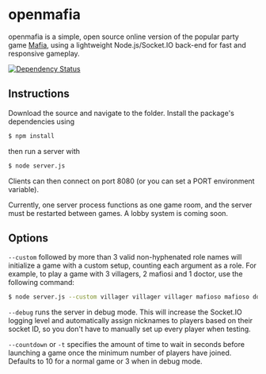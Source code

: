 openmafia
=========

openmafia is a simple, open source online version of the popular party game [Mafia](http://en.wikipedia.org/wiki/Mafia_%28party_game%29), using a lightweight Node.js/Socket.IO back-end for fast and responsive gameplay.

[![Dependency Status](https://gemnasium.com/rustinlee/openmafia.svg)](https://gemnasium.com/rustinlee/openmafia)

Instructions
------------

Download the source and navigate to the folder. Install the package's dependencies using
```bash
$ npm install
```
then run a server with

```bash
$ node server.js
```
Clients can then connect on port 8080 (or you can set a PORT environment variable).

Currently, one server process functions as one game room, and the server must be restarted between games. A lobby system is coming soon.

Options
-------

`--custom` followed by more than 3 valid non-hyphenated role names will initialize a game with a custom setup, counting each argument as a role. For example, to play a game with 3 villagers, 2 mafiosi and 1 doctor, use the following command:
```bash
$ node server.js --custom villager villager villager mafioso mafioso doctor
```


`--debug` runs the server in debug mode. This will increase the Socket.IO logging level and automatically assign nicknames to players based on their socket ID, so you don't have to manually set up every player when testing.

`--countdown` or `-t` specifies the amount of time to wait in seconds before launching a game once the minimum number of players have joined. Defaults to 10 for a normal game or 3 when in debug mode.
